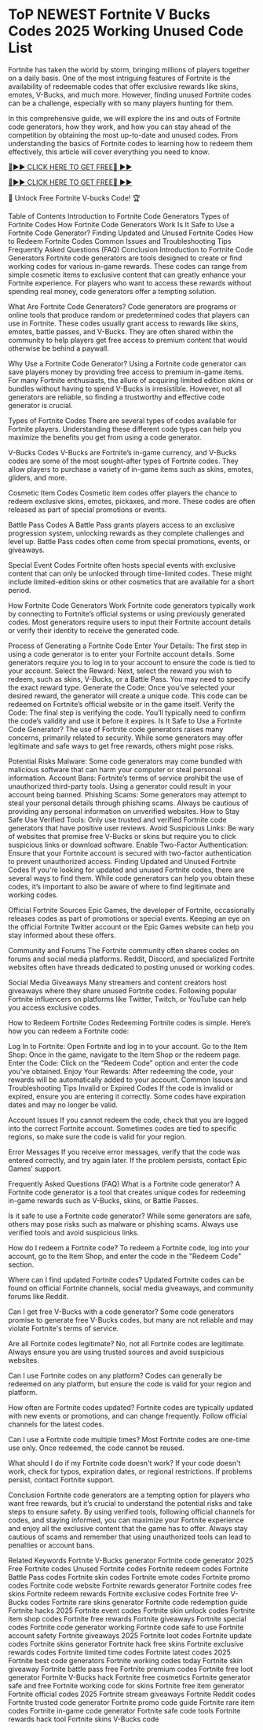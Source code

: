 # ToP NEWEST Fortnite V Bucks Codes 2025 Working Unused Code List

Fortnite has taken the world by storm, bringing millions of players together on a daily basis. One of the most intriguing features of Fortnite is the availability of redeemable codes that offer exclusive rewards like skins, emotes, V-Bucks, and much more. However, finding unused Fortnite codes can be a challenge, especially with so many players hunting for them.

In this comprehensive guide, we will explore the ins and outs of Fortnite code generators, how they work, and how you can stay ahead of the competition by obtaining the most up-to-date and unused codes. From understanding the basics of Fortnite codes to learning how to redeem them effectively, this article will cover everything you need to know.

[🔴►► CLICK HERE TO GET FREE🔴 ►►](https://appbitly.com/free-Vbucks-Code)

[🔴►► CLICK HERE TO GET FREE🔴 ►►](https://appbitly.com/free-Vbucks-Code)

🚀 Unlock Free Fortnite V-bucks Code! 🏆

Table of Contents Introduction to Fortnite Code Generators Types of Fortnite Codes How Fortnite Code Generators Work Is It Safe to Use a Fortnite Code Generator? Finding Updated and Unused Fortnite Codes How to Redeem Fortnite Codes Common Issues and Troubleshooting Tips Frequently Asked Questions (FAQ) Conclusion Introduction to Fortnite Code Generators Fortnite code generators are tools designed to create or find working codes for various in-game rewards. These codes can range from simple cosmetic items to exclusive content that can greatly enhance your Fortnite experience. For players who want to access these rewards without spending real money, code generators offer a tempting solution.

What Are Fortnite Code Generators? Code generators are programs or online tools that produce random or predetermined codes that players can use in Fortnite. These codes usually grant access to rewards like skins, emotes, battle passes, and V-Bucks. They are often shared within the community to help players get free access to premium content that would otherwise be behind a paywall.

Why Use a Fortnite Code Generator? Using a Fortnite code generator can save players money by providing free access to premium in-game items. For many Fortnite enthusiasts, the allure of acquiring limited edition skins or bundles without having to spend V-Bucks is irresistible. However, not all generators are reliable, so finding a trustworthy and effective code generator is crucial.

Types of Fortnite Codes There are several types of codes available for Fortnite players. Understanding these different code types can help you maximize the benefits you get from using a code generator.

V-Bucks Codes V-Bucks are Fortnite’s in-game currency, and V-Bucks codes are some of the most sought-after types of Fortnite codes. They allow players to purchase a variety of in-game items such as skins, emotes, gliders, and more.

Cosmetic Item Codes Cosmetic item codes offer players the chance to redeem exclusive skins, emotes, pickaxes, and more. These codes are often released as part of special promotions or events.

Battle Pass Codes A Battle Pass grants players access to an exclusive progression system, unlocking rewards as they complete challenges and level up. Battle Pass codes often come from special promotions, events, or giveaways.

Special Event Codes Fortnite often hosts special events with exclusive content that can only be unlocked through time-limited codes. These might include limited-edition skins or other cosmetics that are available for a short period.

How Fortnite Code Generators Work Fortnite code generators typically work by connecting to Fortnite’s official systems or using previously generated codes. Most generators require users to input their Fortnite account details or verify their identity to receive the generated code.

Process of Generating a Fortnite Code Enter Your Details: The first step in using a code generator is to enter your Fortnite account details. Some generators require you to log in to your account to ensure the code is tied to your account. Select the Reward: Next, select the reward you wish to redeem, such as skins, V-Bucks, or a Battle Pass. You may need to specify the exact reward type. Generate the Code: Once you’ve selected your desired reward, the generator will create a unique code. This code can be redeemed on Fortnite’s official website or in the game itself. Verify the Code: The final step is verifying the code. You’ll typically need to confirm the code’s validity and use it before it expires. Is It Safe to Use a Fortnite Code Generator? The use of Fortnite code generators raises many concerns, primarily related to security. While some generators may offer legitimate and safe ways to get free rewards, others might pose risks.

Potential Risks Malware: Some code generators may come bundled with malicious software that can harm your computer or steal personal information. Account Bans: Fortnite’s terms of service prohibit the use of unauthorized third-party tools. Using a generator could result in your account being banned. Phishing Scams: Some generators may attempt to steal your personal details through phishing scams. Always be cautious of providing any personal information on unverified websites. How to Stay Safe Use Verified Tools: Only use trusted and verified Fortnite code generators that have positive user reviews. Avoid Suspicious Links: Be wary of websites that promise free V-Bucks or skins but require you to click suspicious links or download software. Enable Two-Factor Authentication: Ensure that your Fortnite account is secured with two-factor authentication to prevent unauthorized access. Finding Updated and Unused Fortnite Codes If you're looking for updated and unused Fortnite codes, there are several ways to find them. While code generators can help you obtain these codes, it’s important to also be aware of where to find legitimate and working codes.

Official Fortnite Sources Epic Games, the developer of Fortnite, occasionally releases codes as part of promotions or special events. Keeping an eye on the official Fortnite Twitter account or the Epic Games website can help you stay informed about these offers.

Community and Forums The Fortnite community often shares codes on forums and social media platforms. Reddit, Discord, and specialized Fortnite websites often have threads dedicated to posting unused or working codes.

Social Media Giveaways Many streamers and content creators host giveaways where they share unused Fortnite codes. Following popular Fortnite influencers on platforms like Twitter, Twitch, or YouTube can help you access exclusive codes.

How to Redeem Fortnite Codes Redeeming Fortnite codes is simple. Here’s how you can redeem a Fortnite code:

Log In to Fortnite: Open Fortnite and log in to your account. Go to the Item Shop: Once in the game, navigate to the Item Shop or the redeem page. Enter the Code: Click on the “Redeem Code” option and enter the code you’ve obtained. Enjoy Your Rewards: After redeeming the code, your rewards will be automatically added to your account. Common Issues and Troubleshooting Tips Invalid or Expired Codes If the code is invalid or expired, ensure you are entering it correctly. Some codes have expiration dates and may no longer be valid.

Account Issues If you cannot redeem the code, check that you are logged into the correct Fortnite account. Sometimes codes are tied to specific regions, so make sure the code is valid for your region.

Error Messages If you receive error messages, verify that the code was entered correctly, and try again later. If the problem persists, contact Epic Games’ support.

Frequently Asked Questions (FAQ) What is a Fortnite code generator? A Fortnite code generator is a tool that creates unique codes for redeeming in-game rewards such as V-Bucks, skins, or Battle Passes.

Is it safe to use a Fortnite code generator? While some generators are safe, others may pose risks such as malware or phishing scams. Always use verified tools and avoid suspicious links.

How do I redeem a Fortnite code? To redeem a Fortnite code, log into your account, go to the Item Shop, and enter the code in the "Redeem Code" section.

Where can I find updated Fortnite codes? Updated Fortnite codes can be found on official Fortnite channels, social media giveaways, and community forums like Reddit.

Can I get free V-Bucks with a code generator? Some code generators promise to generate free V-Bucks codes, but many are not reliable and may violate Fortnite's terms of service.

Are all Fortnite codes legitimate? No, not all Fortnite codes are legitimate. Always ensure you are using trusted sources and avoid suspicious websites.

Can I use Fortnite codes on any platform? Codes can generally be redeemed on any platform, but ensure the code is valid for your region and platform.

How often are Fortnite codes updated? Fortnite codes are typically updated with new events or promotions, and can change frequently. Follow official channels for the latest codes.

Can I use a Fortnite code multiple times? Most Fortnite codes are one-time use only. Once redeemed, the code cannot be reused.

What should I do if my Fortnite code doesn't work? If your code doesn't work, check for typos, expiration dates, or regional restrictions. If problems persist, contact Fortnite support.

Conclusion Fortnite code generators are a tempting option for players who want free rewards, but it’s crucial to understand the potential risks and take steps to ensure safety. By using verified tools, following official channels for codes, and staying informed, you can maximize your Fortnite experience and enjoy all the exclusive content that the game has to offer. Always stay cautious of scams and remember that using unauthorized tools can lead to penalties or account bans.

Related Keywords Fortnite V-Bucks generator Fortnite code generator 2025 Free Fortnite codes Unused Fortnite codes Fortnite redeem codes Fortnite Battle Pass codes Fortnite skin codes Fortnite emote codes Fortnite promo codes Fortnite code website Fortnite rewards generator Fortnite codes free skins Fortnite redeem rewards Fortnite exclusive codes Fortnite free V-Bucks codes Fortnite rare skins generator Fortnite code redemption guide Fortnite hacks 2025 Fortnite event codes Fortnite skin unlock codes Fortnite item shop codes Fortnite free rewards Fortnite giveaways Fortnite special codes Fortnite code generator working Fortnite code safe to use Fortnite account safety Fortnite giveaways 2025 Fortnite loot codes Fortnite update codes Fortnite skins generator Fortnite hack free skins Fortnite exclusive rewards codes Fortnite limited time codes Fortnite latest codes 2025 Fortnite best code generators Fortnite working codes today Fortnite skin giveaway Fortnite battle pass free Fortnite premium codes Fortnite free loot generator Fortnite V-Bucks hack Fortnite free cosmetics Fortnite generator safe and free Fortnite working code for skins Fortnite free item generator Fortnite official codes 2025 Fortnite stream giveaways Fortnite Reddit codes Fortnite trusted code generator Fortnite promo code guide Fortnite rare item codes Fortnite in-game code generator Fortnite safe code tools Fortnite rewards hack tool Fortnite skins V-Bucks code
